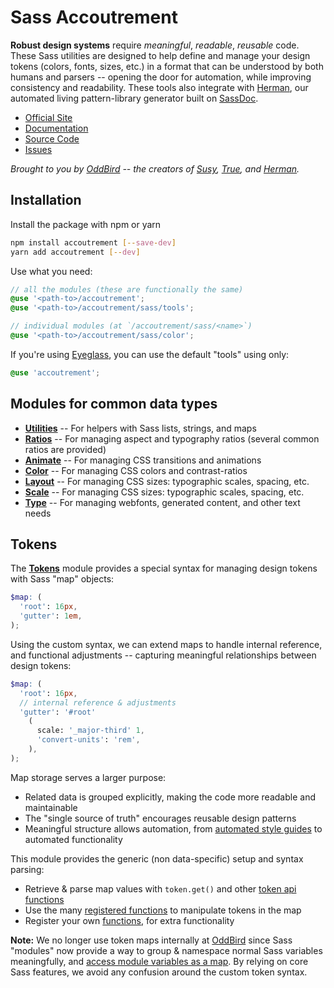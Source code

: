 # Sass Accoutrement

**Robust design systems** require
_meaningful_, _readable_, _reusable_ code.
These Sass utilities are designed to
help define and manage your design tokens
(colors, fonts, sizes, etc.)
in a format that can be understood
by both humans and parsers --
opening the door for automation,
while improving consistency and readability.
These tools also integrate with [Herman][herman],
our automated living pattern-library generator
built on [SassDoc][sassdoc].

[herman]: https://www.oddbird.net/herman/
[sassdoc]: http://sassdoc.com/

- [Official Site](https://www.oddbird.net/accoutrement/)
- [Documentation](https://www.oddbird.net/accoutrement/docs/)
- [Source Code](https://github.com/oddbird/accoutrement/)
- [Issues](https://github.com/oddbird/accoutrement/issues)

_Brought to you by [OddBird][oddbird] --
the creators of [Susy][susy],
[True][true],
and [Herman][herman]._

[oddbird]: https://www.oddbird.net/
[susy]: https://www.oddbird.net/susy/
[true]: https://www.oddbird.net/true/
[herman]: https://www.oddbird.net/herman/
[fonts]: https://www.oddbird.net/accoutrement/docs/type.html

## Installation

Install the package with npm or yarn

```bash
npm install accoutrement [--save-dev]
yarn add accoutrement [--dev]
```

Use what you need:

```scss
// all the modules (these are functionally the same)
@use '<path-to>/accoutrement';
@use '<path-to>/accoutrement/sass/tools';

// individual modules (at `/accoutrement/sass/<name>`)
@use '<path-to>/accoutrement/sass/color';
```

If you're using [Eyeglass](https://github.com/linkedin/eyeglass),
you can use the default "tools" using only:

```scss
@use 'accoutrement';
```

## Modules for common data types

- **[Utilities](https://www.oddbird.net/accoutrement/docs/utils.html)** --
  For helpers with Sass lists, strings, and maps
- **[Ratios](https://www.oddbird.net/accoutrement/docs/ratios.html)** --
  For managing aspect and typography ratios
  (several common ratios are provided)
- **[Animate](https://www.oddbird.net/accoutrement/docs/animate.html)** --
  For managing CSS transitions and animations
- **[Color](https://www.oddbird.net/accoutrement/docs/color.html)** --
  For managing CSS colors and contrast-ratios
- **[Layout](https://www.oddbird.net/accoutrement/docs/layout.html)** --
  For managing CSS sizes: typographic scales, spacing, etc.
- **[Scale](https://www.oddbird.net/accoutrement/docs/scale.html)** --
  For managing CSS sizes: typographic scales, spacing, etc.
- **[Type](https://www.oddbird.net/accoutrement/docs/type.html)** --
  For managing webfonts, generated content, and other text needs

## Tokens

The [**Tokens**](https://www.oddbird.net/accoutrement/docs/tokens.html)
module provides a special syntax for managing design tokens
with Sass "map" objects:

```scss
$map: (
  'root': 16px,
  'gutter': 1em,
);
```

Using the custom syntax,
we can extend maps to handle internal reference,
and functional adjustments --
capturing meaningful relationships
between design tokens:

```scss
$map: (
  'root': 16px,
  // internal reference & adjustments
  'gutter': '#root'
    (
      scale: '_major-third' 1,
      'convert-units': 'rem',
    ),
);
```

Map storage serves a larger purpose:

- Related data is grouped explicitly,
  making the code more readable and maintainable
- The "single source of truth"
  encourages reusable design patterns
- Meaningful structure allows automation,
  from [automated style guides][herman]
  to automated functionality

[herman]: https://www.oddbird.net/herman/
[type]: https://www.oddbird.net/accoutrement/docs/type.html

This module provides the generic
(non data-specific)
setup and syntax parsing:

- Retrieve & parse map values
  with `token.get()`
  and other [token api functions][api]
- Use the many [registered functions][internal]
  to manipulate tokens in the map
- Register your own [functions][functions],
  for extra functionality

[api]: https://www.oddbird.net/accoutrement/docs/token-api.html
[internal]: https://www.oddbird.net/accoutrement/docs/token-internal.html
[functions]: https://www.oddbird.net/accoutrement/docs/token-register.html

**Note:** We no longer use token maps
internally at [OddBird](https://www.oddbird.net/)
since Sass "modules" now provide a way
to group & namespace normal Sass variables meaningfully,
and [access module variables as a map](https://sass-lang.com/documentation/modules/meta#module-variables).
By relying on core Sass features,
we avoid any confusion around the custom token syntax.
